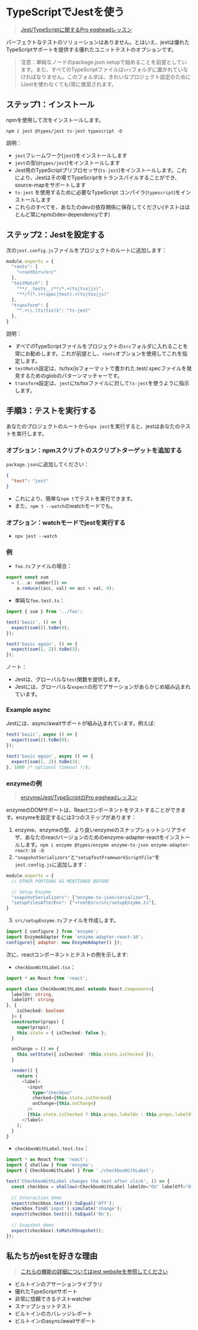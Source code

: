 # TypeScriptでJestを使う

> [Jest/TypeScriptに関するPro eggheadレッスン](https://egghead.io/lessons/typescript-getting-started-with-jest-using-typescript)

パーフェクトなテストのソリューションはありません。とはいえ、jestは優れたTypeScriptサポートを提供する優れたユニットテストのオプションです。

> 注意：単純なノードのpackage.json setupで始めることを前提としています。また、すべてのTypeScriptファイルは`src`フォルダに置かれていなければなりません。このフォルダは、きれいなプロジェクト設定のために(Jestを使わなくても)常に推奨されます。

## ステップ1：インストール

npmを使用して次をインストールします。

```shell
npm i jest @types/jest ts-jest typescript -D
```

説明：

* `jest`フレームワーク(`jest`)をインストールします
* `jest`の型(`@types/jest`)をインストールします
* Jest用のTypeScriptプリプロセッサ(`ts-jest`)をインストールします。これにより、Jestはその場でTypeScriptをトランスパイルすることができ、source-mapをサポートします
* `ts-jest` を使用するために必要なTypeScript コンパイラ(`typescript`)をインストールします
* これらのすべてを、あなたのdevの依存関係に保存してください(テストはほとんど常にnpmのdev-dependencyです)

## ステップ2：Jestを設定する

次の`jest.config.js`ファイルをプロジェクトのルートに追加します：

```js
module.exports = {
  "roots": [
    "<rootDir>/src"
  ],
  "testMatch": [
    "**/__tests__/**/*.+(ts|tsx|js)",
    "**/?(*.)+(spec|test).+(ts|tsx|js)"
  ],
  "transform": {
    "^.+\\.(ts|tsx)$": "ts-jest"
  },
}
```

説明：

* *すべての*TypeScriptファイルをプロジェクトの`src`フォルダに入れることを常にお勧めします。これが前提とし、`roots`オプションを使用してこれを指定します。
* `testMatch`設定は、ts/tsx/jsフォーマットで書かれた.test/.specファイルを発見するためのglobのパターンマッチャーです。
* `transform`設定は、`jest`にts/tsxファイルに対して`ts-jest`を使うように指示します。

## 手順3：テストを実行する

あなたのプロジェクトのルートから`npx jest`を実行すると、jestはあなたのテストを実行します。

### オプション：npmスクリプトのスクリプトターゲットを追加する

`package.json`に追加してください：

```json
{
  "test": "jest"
}
```

* これにより、簡単な`npm t`でテストを実行できます。
* また、`npm t --watch`のwatchモードでも。

### オプション：watchモードでjestを実行する

* `npx jest --watch`

### 例

* `foo.ts`ファイルの場合：

```js
export const sum
  = (...a: number[]) =>
    a.reduce((acc, val) => acc + val, 0);
```

* 単純な`foo.test.ts`：

```js
import { sum } from '../foo';

test('basic', () => {
  expect(sum()).toBe(0);
});

test('basic again', () => {
  expect(sum(1, 2)).toBe(3);
});
```

ノート：

* Jestは、グローバルな`test`関数を提供します。
* Jestには、グローバルな`expect`の形でアサーションがあらかじめ組み込まれています。

### Example async

Jestには、async/awaitサポートが組み込まれています。例えば:

```js
test('basic', async () => {
  expect(sum()).toBe(0);
});

test('basic again', async () => {
  expect(sum(1, 2)).toBe(3);
}, 1000 /* optional timeout */);
```

### enzymeの例

> [enzyme/Jest/TypeScriptのPro eggheadレッスン](https://egghead.io/lessons/react-test-react-components-and-dom-using-enzyme)

enzymeのDOMサポートは、Reactコンポーネントをテストすることができます。enzymeを設定するには3つのステップがあります：

1. enzyme、enzymeの型、より良いenzymeのスナップショットシリアライザ、あなたのreactバージョンのためのenzyme-adapter-reactをインストールします。`npm i enzyme @types/enzyme enzyme-to-json enzyme-adapter-react-16 -D`
2. `"snapshotSerializers"`と`"setupTestFrameworkScriptFile"`を`jest.config.js`に追加します：

```js
module.exports = {
  // OTHER PORTIONS AS MENTIONED BEFORE

  // Setup Enzyme
  "snapshotSerializers": ["enzyme-to-json/serializer"],
  "setupFilesAfterEnv": ["<rootDir>/src/setupEnzyme.ts"],
}
```

3. `src/setupEnzyme.ts`ファイルを作成します。

```js
import { configure } from 'enzyme';
import EnzymeAdapter from 'enzyme-adapter-react-16';
configure({ adapter: new EnzymeAdapter() });
```

次に、reactコンポーネントとテストの例を示します:

* `checkboxWithLabel.tsx`：

```ts
import * as React from 'react';

export class CheckboxWithLabel extends React.Component<{
  labelOn: string,
  labelOff: string
}, {
    isChecked: boolean
  }> {
  constructor(props) {
    super(props);
    this.state = { isChecked: false };
  }

  onChange = () => {
    this.setState({ isChecked: !this.state.isChecked });
  }

  render() {
    return (
      <label>
        <input
          type="checkbox"
          checked={this.state.isChecked}
          onChange={this.onChange}
        />
        {this.state.isChecked ? this.props.labelOn : this.props.labelOff}
      </label>
    );
  }
}

```

* `checkboxWithLabel.test.tsx`：

```ts
import * as React from 'react';
import { shallow } from 'enzyme';
import { CheckboxWithLabel } from './checkboxWithLabel';

test('CheckboxWithLabel changes the text after click', () => {
  const checkbox = shallow(<CheckboxWithLabel labelOn="On" labelOff="Off" />);
  
  // Interaction demo
  expect(checkbox.text()).toEqual('Off');
  checkbox.find('input').simulate('change');
  expect(checkbox.text()).toEqual('On');
  
  // Snapshot demo
  expect(checkbox).toMatchSnapshot();
});
```

## 私たちがjestを好きな理由

> [これらの機能の詳細についてはjest websiteを参照してください](http://facebook.github.io/jest/)

* ビルトインのアサーションライブラリ
* 優れたTypeScriptサポート
* 非常に信頼できるテストwatcher
* スナップショットテスト
* ビルトインのカバレッジレポート
* ビルトインのasync/awaitサポート
